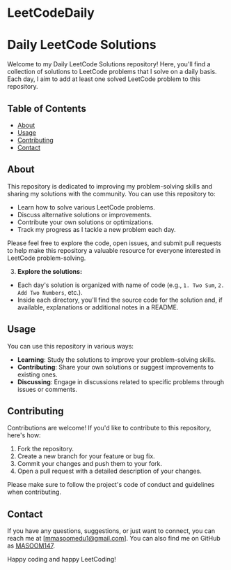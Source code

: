 # LeetCodeDaily
# Daily LeetCode Solutions

Welcome to my Daily LeetCode Solutions repository! Here, you'll find a collection of solutions to LeetCode problems that I solve on a daily basis. Each day, I aim to add at least one solved LeetCode problem to this repository.

## Table of Contents
- [About](#about)
- [Usage](#usage)
- [Contributing](#contributing)
- [Contact](#contact)

## About

This repository is dedicated to improving my problem-solving skills and sharing my solutions with the community. You can use this repository to:

- Learn how to solve various LeetCode problems.
- Discuss alternative solutions or improvements.
- Contribute your own solutions or optimizations.
- Track my progress as I tackle a new problem each day.

Please feel free to explore the code, open issues, and submit pull requests to help make this repository a valuable resource for everyone interested in LeetCode problem-solving.

3. **Explore the solutions:**
- Each day's solution is organized with name of code (e.g., `1. Two Sum`, `2. Add Two Numbers`, etc.).
- Inside each directory, you'll find the source code for the solution and, if available, explanations or additional notes in a README.

## Usage

You can use this repository in various ways:

- **Learning**: Study the solutions to improve your problem-solving skills.
- **Contributing**: Share your own solutions or suggest improvements to existing ones.
- **Discussing**: Engage in discussions related to specific problems through issues or comments.

## Contributing

Contributions are welcome! If you'd like to contribute to this repository, here's how:

1. Fork the repository.
2. Create a new branch for your feature or bug fix.
3. Commit your changes and push them to your fork.
4. Open a pull request with a detailed description of your changes.

Please make sure to follow the project's code of conduct and guidelines when contributing.

## Contact

If you have any questions, suggestions, or just want to connect, you can reach me at [mmasoomedu1@gmail.com]. You can also find me on GitHub as [MASOOM147](https://github.com/MASOOM147).

Happy coding and happy LeetCoding!

